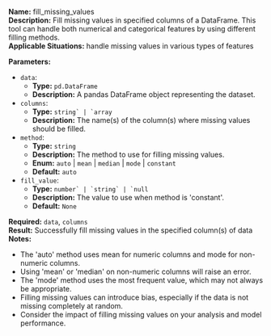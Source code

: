 **Name:** fill_missing_values  
**Description:** Fill missing values in specified columns of a DataFrame. This tool can handle both numerical and categorical features by using different filling methods.  
**Applicable Situations:** handle missing values in various types of features

**Parameters:**
- `data`:
  - **Type:** `pd.DataFrame`
  - **Description:** A pandas DataFrame object representing the dataset.
- `columns`:
  - **Type:** ``string` | `array``
  - **Description:** The name(s) of the column(s) where missing values should be filled.
- `method`:
  - **Type:** `string`
  - **Description:** The method to use for filling missing values.
  - **Enum:** `auto` | `mean` | `median` | `mode` | `constant`
  - **Default:** `auto`
- `fill_value`:
  - **Type:** ``number` | `string` | `null``
  - **Description:** The value to use when method is 'constant'.
  - **Default:** `None`

**Required:** `data`, `columns`  
**Result:** Successfully fill missing values in the specified column(s) of data  
**Notes:**
- The 'auto' method uses mean for numeric columns and mode for non-numeric columns.
- Using 'mean' or 'median' on non-numeric columns will raise an error.
- The 'mode' method uses the most frequent value, which may not always be appropriate.
- Filling missing values can introduce bias, especially if the data is not missing completely at random.
- Consider the impact of filling missing values on your analysis and model performance.
